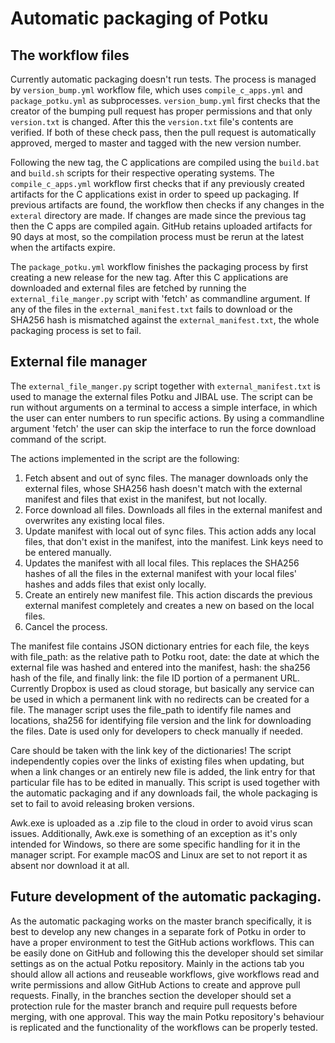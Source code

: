 # Automatic packaging of Potku

## The workflow files

Currently automatic packaging doesn't run tests. The process is managed by ``version_bump.yml`` workflow file, which uses `compile_c_apps.yml` and `package_potku.yml` as subprocesses. ``version_bump.yml``
first checks that the creator of the bumping pull request has proper permissions and that only ``version.txt`` is changed. After this the `version.txt` file's contents are verified. If both
of these check pass, then the pull request is automatically approved, merged to master and tagged with the new version number.

Following the new tag, the C applications are compiled using the ``build.bat`` and `build.sh` scripts for their respective operating systems. The `compile_c_apps.yml` workflow first checks
that if any previously created artifacts for the C applications exist in order to speed up packaging. If previous artifacts are found, the workflow then checks if any changes in the
``exteral`` directory are made. If changes are made since the previous tag then the C apps are compiled again. GitHub retains uploaded artifacts for 90 days at most, so the compilation process
must be rerun at the latest when the artifacts expire.

The `package_potku.yml` workflow finishes the packaging process by first creating a new release for the new tag. After this C applications are downloaded and external files are fetched by
running the `external_file_manger.py` script with 'fetch' as commandline argument. If any of the files in the `external_manifest.txt` fails to download or the SHA256 hash is mismatched against
the `external_manifest.txt`, the whole packaging process is set to fail.

## External file manager

The `external_file_manger.py` script together with `external_manifest.txt` is used to manage the external files Potku and JIBAL use. The script can be run without arguments on a terminal
to access a simple interface, in which the user can enter numbers to run specific actions. By using a commandline argument 'fetch' the user can skip the interface to run the force download
command of the script.

The actions implemented in the script are the following:
1. Fetch absent and out of sync files. The manager downloads only the external files, whose SHA256 hash doesn't match with the external manifest and files that exist in the manifest, but not locally.
2. Force download all files. Downloads all files in the external manifest and overwrites any existing local files.
3. Update manifest with local out of sync files. This action adds any local files, that don't exist in the manifest, into the manifest. Link keys need to be entered manually.
4. Updates the manifest with all local files. This replaces the SHA256 hashes of all the files in the external manifest with your local files' hashes and adds files that exist only locally.
5. Create an entirely new manifest file. This action discards the previous external manifest completely and creates a new on based on the local files.
6. Cancel the process.

The manifest file contains JSON dictionary entries for each file, the keys with file_path: as the relative path to Potku root, date: the date at which the external file was hashed and
entered into the manifest, hash: the sha256 hash of the file, and finally link: the file ID portion of a permanent URL. Currently Dropbox is used as cloud storage, but basically any service
can be used in which a permanent link with no redirects can be created for a file. The manager script uses  the file_path to identify file names and locations, sha256 for identifying file
version and the link for downloading the files. Date is used only for developers to check manually if needed.

Care should be taken with the link key of the dictionaries! The script independently copies over the links of existing files when updating, but when a link changes or an entirely new file is
added, the link entry for that particular file has to be edited in manually. This script is used together with the automatic packaging and if any downloads fail, the whole packaging is set
to fail to avoid releasing broken versions.

Awk.exe is uploaded as a .zip file to the cloud in order to avoid virus scan issues. Additionally, Awk.exe is something of an exception as it's only intended for Windows, so there are some
specific handling for it in the manager script. For example macOS and Linux are set to not report it as absent nor download it at all.

## Future development of the automatic packaging.

As the automatic packaging works on the master branch specifically, it is best to develop any new changes in a separate fork of Potku in order to have a proper environment to test the GitHub
actions workflows. This can be easily done on GitHub and following this the developer should set similar settings as on the actual Potku repository. Mainly in the actions tab 
you should allow all actions and reuseable workflows, give workflows read and write permissions and allow GitHub Actions to create and approve pull requests. Finally, in the branches section
the developer should set a protection rule for the master branch and require pull requests before merging, with one approval. This way the main Potku repository's behaviour is replicated and
the functionality of the workflows can be properly tested.


